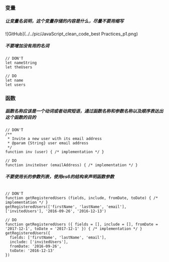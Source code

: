 ### 变量

##### 让变量名说明，这个变量存储的内容是什么，尽量不要用缩写

![GitHub](../../pic/JavaScript_clean_code_best Practices_p1.png)



##### 不要增加没有用的名词

```
// DON'T
let nameString  
let theUsers

// DO
let name  
let users 

```

### 函数

##### 函数名称应该是一个动词或者动宾短语，通过函数名称和参数名称以及顺序表达出这个函数的目的

```
// DON'T
/**
 * Invite a new user with its email address
 * @param {String} user email address
 */
function inv (user) { /* implementation */ }

// DO
function inviteUser (emailAddress) { /* implementation */ }  

```

##### 不要使用长的参数列表，使用es6的结构来声明函数参数

```

// DON'T
function getRegisteredUsers (fields, include, fromDate, toDate) { /* implementation */ }  
getRegisteredUsers(['firstName', 'lastName', 'email'], ['invitedUsers'], '2016-09-26', '2016-12-13')

// DO
function getRegisteredUsers ({ fields = [], include = [], fromDate = '2017-12-1', toDate = '2017-12-1' }) { /* implementation */ }  
getRegisteredUsers({  
  fields: ['firstName', 'lastName', 'email'],
  include: ['invitedUsers'],
  fromDate: '2016-09-26',
  toDate: '2016-12-13'
})

``` 